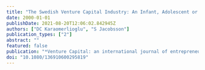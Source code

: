 ```yaml
---
title: "The Swedish Venture Capital Industry: An Infant, Adolescent or Grown-Up?"
date: 2000-01-01
publishDate: 2021-08-20T12:06:02.842945Z
authors: ["DC Karaomerlioglu", "S Jacobsson"]
publication_types: ["2"]
abstract: ""
featured: false
publication: "*Venture Capital: an international journal of entrepreneurial finance 2 (1 łdots*"
doi: "10.1080/136910600295819"
---
```


